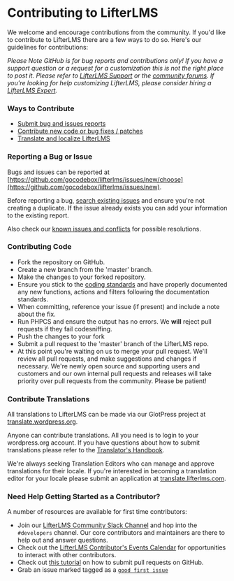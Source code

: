Contributing to LifterLMS
=========================

We welcome and encourage contributions from the community. If you'd like to contribute to LifterLMS there are a few ways to do so. Here's our guidelines for contributions:

*Please Note GitHub is for bug reports and contributions only! If you have a support question or a request for a customization this is not the right place to post it. Please refer to [LifterLMS Support](https://lifterlms.com/my-account/my-tickets) or the [community forums](https://wordpress.org/support/plugin/lifterlms). If you're looking for help customizing LifterLMS, please consider hiring a [LifterLMS Expert](https://lifterlms.com/docs/do-you-have-any-recommended-developers-who-can-modifycustomize-lifterlms/).*


### Ways to Contribute

+ [Submit bug and issues reports](#reporting-a-bug-or-issue)
+ [Contribute new code or bug fixes / patches](#contributing-code)
+ [Translate and localize LifterLMS](#contribute-translations)


### Reporting a Bug or Issue

Bugs and issues can be reported at [https://github.com/gocodebox/lifterlms/issues/new/choose](https://github.com/gocodebox/lifterlms/issues/new).

Before reporting a bug, [search existing issues](https://github.com/gocodebox/lifterlms/issues) and ensure you're not creating a duplicate. If the issue already exists you can add your information to the existing report.

Also check our [known issues and conflicts](https://lifterlms.com/doc-category/lifterlms/known-conflicts/) for possible resolutions.


### Contributing Code

+ Fork the repository on GitHub.
+ Create a new branch from the 'master' branch.
+ Make the changes to your forked repository.
+ Ensure you stick to the [coding standards](https://github.com/gocodebox/lifterlms/blob/master/docs/coding-standards.md) and have properly documented any new functions, actions and filters following the documentation standards.
+ When committing, reference your issue (if present) and include a note about the fix.
+ Run PHPCS and ensure the output has no errors. We **will** reject pull requests if they fail codesniffing.
+ Push the changes to your fork
+ Submit a pull request to the 'master' branch of the LifterLMS repo.
+ At this point you're waiting on us to merge your pull request. We'll review all pull requests, and make suggestions and changes if necessary. We're newly open source and supporting users and customers and our own internal pull requests and releases will take priority over pull requests from the community. Please be patient!


### Contribute Translations

All translations to LifterLMS can be made via our GlotPress project at [translate.wordpress.org](https://translate.wordpress.org/projects/wp-plugins/lifterlms).

Anyone can contribute translations. All you need is to login to your wordpress.org account. If you have questions about how to submit translations please refer to the [Translator's Handbook](https://make.wordpress.org/polyglots/handbook/).

We're always seeking Translation Editors who can manage and approve translations for their locale. If you're interested in becoming a translation editor for your locale please submit an application at [translate.lifterlms.com](https://translate.lifterlms.com/become-a-translator/).


### Need Help Getting Started as a Contributor?

A number of resources are available for first time contributors:

+ Join our [LifterLMS Community Slack Channel](https://lifterlms.com/slack) and hop into the `#developers` channel. Our core contributors and maintainers are there to help out and answer questions.
+ Check out the [LifterLMS Contributor's Events Calendar](https://make.lifterlms.com/calendar/events/) for opportunities to interact with other contributors.
+ Check out [this tutorial](https://www.digitalocean.com/community/tutorials/how-to-create-a-pull-request-on-github) on how to submit pull requests on GitHub.
+ Grab an issue marked tagged as a [`good first issue`](https://github.com/gocodebox/lifterlms/issues?q=is%3Aissue+is%3Aopen+label%3A%22good+first+issue%22)

